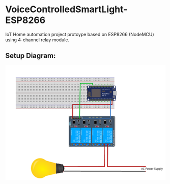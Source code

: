# VoiceControlledSmartLight-ESP8266

IoT Home automation project protoype based on ESP8266 (NodeMCU) using 4-channel relay module.


## Setup Diagram:

<img src="smartLightSetup.png">
